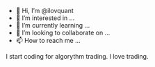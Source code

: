 - 👋 Hi, I’m @ilovquant
- 👀 I’m interested in ...
- 🌱 I’m currently learning ...
- 💞️ I’m looking to collaborate on ...
- 📫 How to reach me ...

<!---
ilovquant/ilovquant is a ✨ special ✨ repository because its `README.md` (this file) appears on your GitHub profile.
You can click the Preview link to take a look at your changes.
--->

I start coding for algorythm trading. 
I love trading. 
